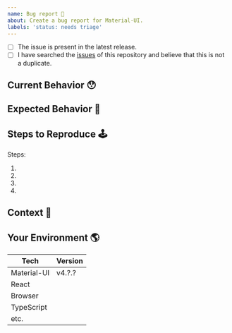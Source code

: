 ```yaml
---
name: Bug report 🐛
about: Create a bug report for Material-UI.
labels: 'status: needs triage'
---
```


<!-- Provide a general summary of the issue in the Title above -->

<!--
  Thank you very much for contributing to Material-UI by creating an issue! ❤️
  To avoid duplicate issues we ask you to check off the following list.
-->

<!-- Checked checkbox should look like this: [x] -->

- [ ] The issue is present in the latest release.
- [ ] I have searched the [issues](https://github.com/quizlet/material-ui/issues) of this repository and believe that this is not a duplicate.

## Current Behavior 😯

<!-- Describe what happens instead of the expected behavior. -->

## Expected Behavior 🤔

<!-- Describe what should happen. -->

## Steps to Reproduce 🕹

<!--
  Provide a link to a live example (you can use codesandbox.io) and an unambiguous set of steps to reproduce this bug.
  Include code to reproduce, if relevant (which it most likely is).

  You should use the official codesandbox template as a starting point: https://material-ui.com/r/issue-template

  If you have an issue concerning TypeScript please start from this TypeScript playground: https://material-ui.com/r/ts-issue-template

  Issues without some form of live example have a longer response time.
-->

Steps:

1.
2.
3.
4.

## Context 🔦

<!--
  What are you trying to accomplish? How has this issue affected you?
  Providing context helps us come up with a solution that is most useful in the real world.
-->

## Your Environment 🌎

<!--
  Include as many relevant details about the environment with which you experienced the bug.
  If you encounter issues with typescript please include version and tsconfig.
-->

| Tech        | Version |
| ----------- | ------- |
| Material-UI | v4.?.?  |
| React       |         |
| Browser     |         |
| TypeScript  |         |
| etc.        |         |
